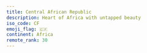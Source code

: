 ```yaml
---
title: Central African Republic
description: Heart of Africa with untapped beauty
iso_code: CF
emoji_flag: 🇨🇫
continent: Africa
remote_rank: 30
---
```

